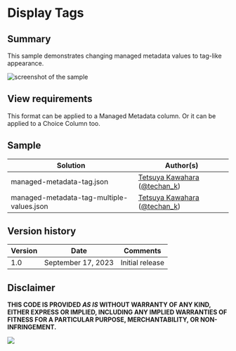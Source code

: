 # Display Tags

## Summary
This sample demonstrates changing managed metadata values to tag-like appearance.

![screenshot of the sample](./assets/screenshot.png)

## View requirements
This format can be applied to a Managed Metadata column. Or it can be applied to a Choice Column too.

## Sample

Solution|Author(s)
--------|---------
managed-metadata-tag.json | [Tetsuya Kawahara](https://github.com/tecchan1107) ([@techan_k](https://twitter.com/techan_k))
managed-metadata-tag-multiple-values.json | [Tetsuya Kawahara](https://github.com/tecchan1107) ([@techan_k](https://twitter.com/techan_k))

## Version history

Version |Date               |Comments
--------|-------------------|--------
1.0     |September 17, 2023 |Initial release

## Disclaimer
**THIS CODE IS PROVIDED *AS IS* WITHOUT WARRANTY OF ANY KIND, EITHER EXPRESS OR IMPLIED, INCLUDING ANY IMPLIED WARRANTIES OF FITNESS FOR A PARTICULAR PURPOSE, MERCHANTABILITY, OR NON-INFRINGEMENT.**

<img src="https://pnptelemetry.azurewebsites.net/list-formatting/column-samples/managed-metadata-tag" />